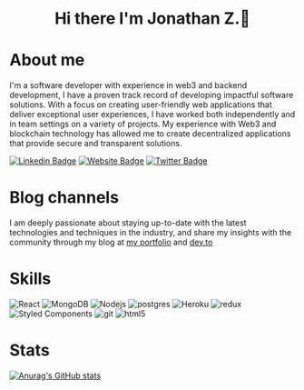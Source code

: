 # <p align="center">Hi there I'm Jonathan Z.👋</p>

<!-- <img align="center" src="./presentation.svg" height="500" width="1000"/> -->

# About me

I'm a software developer with experience in web3 and backend development, I have a proven track record of developing impactful software solutions.
With a focus on creating user-friendly web applications that deliver exceptional user experiences, I have worked both independently and in team settings on a variety of projects.
My experience with Web3 and blockchain technology has allowed me to create decentralized applications that provide secure and transparent solutions.

[![Linkedin Badge](https://img.shields.io/badge/-LinkedIn-0e76a8?style=flat-square&logo=Linkedin&logoColor=white)](https://www.linkedin.com/in/jonathan-z-0a40ab209/)
[![Website Badge](https://img.shields.io/badge/Website-3b5998?style=flat-square&logo=google-chrome&logoColor=white)](https://www.jonathz.com/)
[![Twitter Badge](https://img.shields.io/badge/-Twitter-00acee?style=flat-square&logo=Twitter&logoColor=white)](https://twitter.com/JonathanZihind4)

# Blog channels

I am deeply passionate about staying up-to-date with the latest technologies and techniques in the industry, and share my insights with the community through my blog at [my portfolio](https://jonathz.com/zblog) and [dev.to](https://dev.to/jonathz)

# Skills
<p>
  <img alt="React" src="https://img.shields.io/badge/-React-45b8d8?style=flat-square&logo=react&logoColor=white" />
  <img alt="MongoDB" src="https://img.shields.io/badge/-MongoDB-13aa52?style=flat-square&logo=mongodb&logoColor=white" />
  <img alt="Nodejs" src="https://img.shields.io/badge/-Nodejs-43853d?style=flat-square&logo=Node.js&logoColor=white" />
  <img alt="postgres" src="https://img.shields.io/badge/PostgreSQL-316192?style=flat-square&logo=postgresql&logoColor=white" />
  <img alt="Heroku" src="https://img.shields.io/badge/-Heroku-430098?style=flat-square&logo=heroku&logoColor=white" />
  <img alt="redux" src="https://img.shields.io/badge/-Redux-764ABC?style=flat-square&logo=redux&logoColor=white" />
  <img alt="Styled Components" src="https://img.shields.io/badge/-Styled_Components-db7092?style=flat-square&logo=styled-components&logoColor=white" />
  <img alt="git" src="https://img.shields.io/badge/-Git-F05032?style=flat-square&logo=git&logoColor=white" />
  <img alt="html5" src="https://img.shields.io/badge/-HTML5-E34F26?style=flat-square&logo=html5&logoColor=white" />
  <a target="_blank" rel="noopener noreferrer" href="https://camo.githubusercontent.com/ed820fcfb4012e184e3221268236bb25059e6a42b281093ece8c688d24a3a4db/68747470733a2f2f696d672e736869656c64732e696f2f62616467652f2d46697265626173652d626c61636b3f7374796c653d666c61742d737175617265266c6f676f3d776f72647072657373266c6f676f436f6c6f723d7768697465%22%3E<img alt="Firebase" src="https://camo.githubusercontent.com/ed820fcfb4012e184e3221268236bb25059e6a42b281093ece8c688d24a3a4db/68747470733a2f2f696d672e736869656c64732e696f2f62616467652f2d46697265626173652d626c61636b3f7374796c653d666c61742d737175617265266c6f676f3d776f72647072657373266c6f676f436f6c6f723d7768697465" style="max-width: 100%;"></a>
</p>

# Stats
[![Anurag's GitHub stats](https://github-readme-stats.vercel.app/api?username=Jonath-z&hide=isues,stars&?count_private=true&theme=radical)](https://github.com/anuraghazra/github-readme-stats) 
<!-- [![Top Langs](https://github-readme-stats.vercel.app/api/top-langs/?username=Jonath-z&layout=compact)](https://github.com/anuraghazra/github-readme-stats) -->
<!-- ![Activity Graph](https://activity-graph.herokuapp.com/graph?username=Jonath-z&theme=github&hide_border=true&bg_color=0d1117&area_color=1f6fea&line=38d252&point=1f6fea&color=fefefe)
 -->
